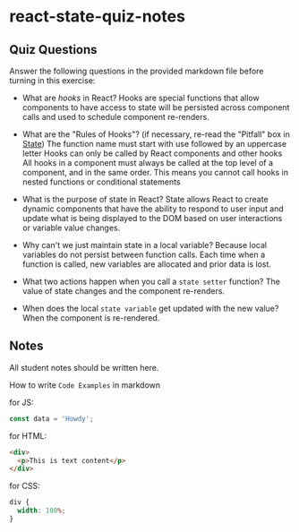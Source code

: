 # react-state-quiz-notes

## Quiz Questions

Answer the following questions in the provided markdown file before turning in this exercise:

- What are _hooks_ in React?
  Hooks are special functions that allow components to have access to state will be persisted across component calls and used to schedule component re-renders.

- What are the "Rules of Hooks"? (if necessary, re-read the "Pitfall" box in [State](https://react.dev/learn/state-a-components-memory))
  The function name must start with use followed by an uppercase letter
  Hooks can only be called by React components and other hooks
  All hooks in a component must always be called at the top level of a component, and in the same order. This means you cannot call hooks in nested functions or conditional statements

- What is the purpose of state in React?
  State allows React to create dynamic components that have the ability to respond to user input and update what is being displayed to the DOM based on user interactions or variable value changes.

- Why can't we just maintain state in a local variable?
  Because local variables do not persist between function calls. Each time when a function is called, new variables are allocated and prior data is lost.

- What two actions happen when you call a `state setter` function?
  The value of state changes and the component re-renders.

- When does the local `state variable` get updated with the new value?
  When the component is re-rendered.

## Notes

All student notes should be written here.

How to write `Code Examples` in markdown

for JS:

```javascript
const data = 'Howdy';
```

for HTML:

```html
<div>
  <p>This is text content</p>
</div>
```

for CSS:

```css
div {
  width: 100%;
}
```
